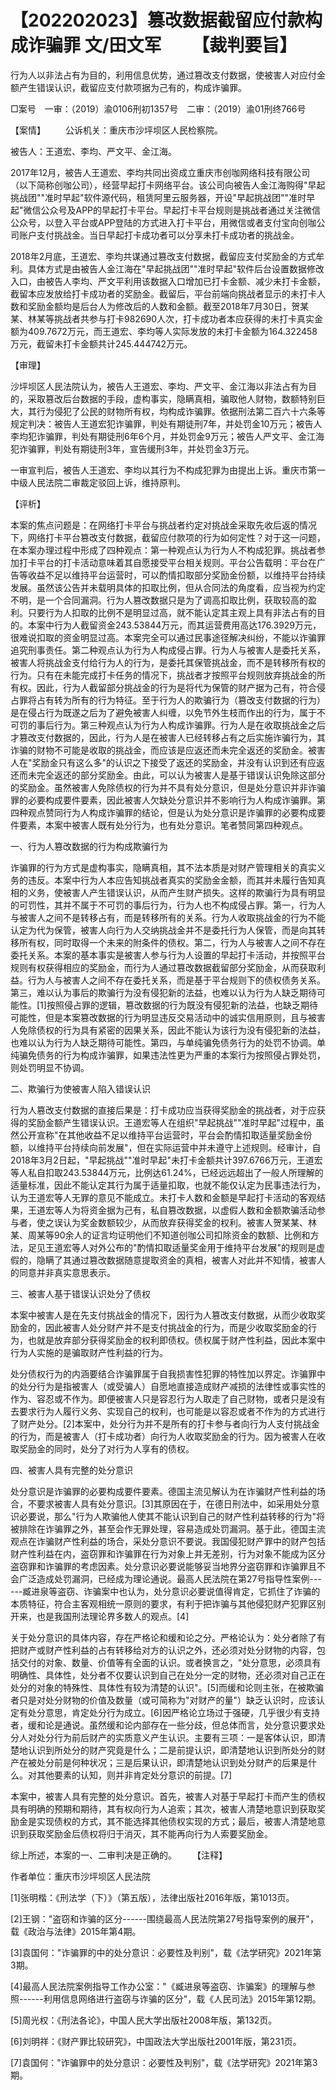# 【202202023】篡改数据截留应付款构成诈骗罪 文/田文军 　　【裁判要旨】

行为人以非法占有为目的，利用信息优势，通过篡改支付数据，使被害人对应付金额产生错误认识，截留应支付款项据为己有的，构成诈骗罪。

□案号　一审：（2019）渝0106刑初1357号　二审：（2019）渝01刑终766号

【案情】 　　公诉机关：重庆市沙坪坝区人民检察院。

被告人：王道宏、李均、严文平、金江海。

2017年12月，被告人王道宏、李均共同出资成立重庆市创咖网络科技有限公司（以下简称创咖公司），经营早起打卡网络平台。该公司向被告人金江海购得"早起挑战团""准时早起"软件源代码，租赁阿里云服务器，开设"早起挑战团""准时早起"微信公众号及APP的早起打卡平台。早起打卡平台规则是挑战者通过关注微信公众号，以登入平台或APP登陆的方式进入打卡平台，用微信或者支付宝向创咖公司账户支付挑战金。当日早起打卡成功者可以分享未打卡成功者的挑战金。

2018年2月底，王道宏、李均共谋通过篡改支付数据，截留应支付奖励金的方式牟利。具体方式是由被告人金江海在"早起挑战团""准时早起"软件后台设置数据修改入口，由被告人李均、严文平利用该数据入口增加已打卡金额、减少未打卡金额，截留本应发放给打卡成功者的奖励金。截留后，平台前端向挑战者显示的未打卡人数和奖励金额均是后台人为修改后的人数和金额。截至2018年7月30日，贺某某、林某等挑战者共参与打卡982690人次，打卡成功者本应获得的未打卡真实金额为409.7672万元，而王道宏、李均等人实际发放的未打卡金额为164.322458万元，截留未打卡金额共计245.444742万元。

【审理】

沙坪坝区人民法院认为，被告人王道宏、李均、严文平、金江海以非法占有为目的，采取篡改后台数据的手段，虚构事实，隐瞒真相，骗取他人财物，数额特别巨大，其行为侵犯了公民的财物所有权，均构成诈骗罪。依据刑法第二百六十六条等规定判决：被告人王道宏犯诈骗罪，判处有期徒刑7年，并处罚金10万元；被告人李均犯诈骗罪，判处有期徒刑6年6个月，并处罚金9万元；被告人严文平、金江海犯诈骗罪，判处有期徒刑3年，宣告缓刑3年，并处罚金3万元。

一审宣判后，被告人王道宏、李均以其行为不构成犯罪为由提出上诉。重庆市第一中级人民法院二审裁定驳回上诉，维持原判。

【评析】

本案的焦点问题是：在网络打卡平台与挑战者约定对挑战金采取先收后返的情况下，网络打卡平台篡改支付数据，截留应付款项的行为如何定性？对于这一问题，在本案办理过程中形成了四种观点：第一种观点认为行为人不构成犯罪。挑战者参加打卡平台的打卡活动意味着其自愿接受平台相关规则。平台公告载明：平台在广告等收益不足以维持平台运营时，可以酌情扣取部分奖励金份额，以维持平台持续发展。虽然该公告并未载明具体的扣取比例，但从合同法的角度看，应当视为约定不明，是一个合同漏洞。行为人篡改数据只是为了调高扣取比例，获取较高的盈利。只要行为人扣取的比例不是明显过高，就不能认定其主观上具有非法占有的目的。本案中行为人截留资金243.53844万元，而其运营费用高达176.3929万元，很难说扣取的资金明显过高。本案完全可以通过民事途径解决纠纷，不能以诈骗罪追究刑事责任。第二种观点认为行为人构成侵占罪。行为人与被害人是委托关系，被害人将挑战金支付给行为人的行为，是委托其保管挑战金，而不是转移所有权的行为。只有在未能完成打卡任务的情况下，挑战者才按照平台规则放弃挑战金的所有权。因此，行为人截留部分挑战金的行为是将代为保管的财产据为己有，符合侵占罪将占有转为所有的行为特征。至于行为人的欺骗行为（篡改支付数据的行为）是在侵占行为既遂之后为了避免被害人纠缠，以免节外生枝而作出的行为，属于不可罚的事后行为。第三种观点认为行为人构成诈骗罪。行为人是在收取挑战金之后才篡改支付数据的，因此，行为人是在被害人已经转移占有之后实施诈骗行为，其诈骗的财物不可能是收取的挑战金，而应该是应返还而未完全返还的奖励金。被害人在"奖励金只有这么多"的认识之下接受了返还的奖励金，并没有认识到还有应返还而未完全返还的部分奖励金。由此，可以认为被害人是基于错误认识免除这部分的奖励金。虽然被害人免除债权的行为并不具有处分意识，但是处分意识并非诈骗罪的必要构成要件要素，因此被害人欠缺处分意识并不影响行为人构成诈骗罪。第四种观点赞同行为人构成诈骗罪的结论，但是认为处分意识是诈骗罪的必要构成要件要素，本案中被害人既有处分行为，也有处分意识。笔者赞同第四种观点。

一、行为人篡改数据的行为构成欺骗行为

诈骗罪的行为方式是虚构事实，隐瞒真相，其不法本质是对财产管理相关的真实义务的违反。本案中行为人本应告知挑战者真实的奖励金金额，而其并未履行告知真相的义务，使被害人产生错误认识，从而产生财产损失。这样的欺骗行为具有明显的可罚性，其并不属于不可罚的事后行为，行为人也不构成侵占罪。第一，行为人与被害人之间不是转移占有，而是转移所有的关系。行为人收取挑战金的行为不能认定为代为保管，被害人向行为人交纳挑战金并不是委托行为人保管，而是向其转移所有权，同时取得一个未来的附条件的债权。第二，行为人与被害人之间不存在委托关系。本案的基本事实是被害人参与行为人设置的早起打卡活动，并按照平台规则有权获得相应的奖励金，而行为人通过篡改数据截留部分奖励金，从而获取利益。行为人与被害人之间不存在委托关系，而是基于平台规则下的债权债务关系。第三，难以认为事后的欺骗行为没有侵犯新的法益，也难以认为行为人缺乏期待可能性。\[1\]按照侵占罪的逻辑，篡改数据的行为既没有侵犯新的法益，也缺乏期待可能性，但是本案篡改数据的行为明显违反交易活动中的诚实信用原则，且与被害人免除债权的行为具有紧密的因果关系，因此不能认为该行为没有侵犯新的法益，也难以认为行为人缺乏期待可能性。第四，与单纯骗免债务行为的处罚不协调。单纯骗免债务的行为构成诈骗罪，如果违法性更为严重的本案行为按照侵占罪处罚，则处罚明显不协调。

二、欺骗行为使被害人陷入错误认识

行为人篡改支付数据的直接后果是：打卡成功应当获得奖励金的挑战者，对于应获得的奖励金额产生错误认识。王道宏等人在组织"早起挑战""准时早起"过程中，虽然公开宣称"在其他收益不足以维持平台运营时，平台会酌情扣取适量奖励金份额，以维持平台持续向前发展"，但在实际运营中并未遵守上述规则。经审计，自2018年3月2日起，"早起挑战""准时早起"未打卡金额共计397.6766万元，王道宏等人私自扣取243.53844万元，比例达61.24%，已经远远超出了一般人所理解的适量标准，因此不能认定其行为属于适量扣取，也就不能仅认定为民事违法行为，认为王道宏等人无罪的意见不能成立。未打卡人数和金额是早起打卡活动的客观结果，王道宏等人为将资金据为己有，私自篡改数据，以虚假人数和金额欺骗活动参与者，使之误认为奖金数额较少，从而放弃获得奖金的权利。被害人贺某某、林某、周某等90余人的证言均证明他们不知道创咖公司扣除资金的数额、比例和方法，足见王道宏等人对外公布的"酌情扣取适量奖金用于维持平台发展"的规则是虚假的，隐瞒了其通过篡改数据随意提取资金的真相，被害人对此并不知情，被害人的同意并非真实意思表示。

三、被害人基于错误认识处分了债权

本案中被害人是在先支付挑战金的情况下，因行为人篡改支付数据，从而少收取奖励金的，因此被害人处分财产并不是支付挑战金的行为，而是少收取奖励金的行为，也就是放弃部分获得奖励金的权利即债权。债权属于财产性利益，因此本案中行为人实施的是骗取财产性利益的行为。

处分债权行为的内涵要结合诈骗罪属于自我损害性犯罪的特性加以界定。诈骗罪中的处分行为是指被害人（或受骗人）自愿地直接造成财产减损的法律性或事实性的作为、容忍或不作为。即便被害人只是容忍行为人取走了自己财物，或者只是没有去要求行为人履行义务、实现自己的权利，也可能是以容忍或者不作为的方式进行了财产处分。\[2\]本案中，处分行为并不是所有的打卡参与者向行为人支付挑战金的行为，而是被害人（打卡成功者）向行为人收取奖励金的行为。因为被害人在收取奖励金的同时，处分了对行为人享有的债权。

四、被害人具有完整的处分意识

处分意识是诈骗罪的必要构成要件要素。德国主流见解认为在诈骗财产性利益的场合，不要求被害人具有处分意识。\[3\]其原因在于，在德日刑法中，如采用处分意识必要说，那么"行为人欺骗他人使其不能认识到自己的财产性利益转移的行为"将被排除在诈骗罪之外，甚至会作无罪处理，容易造成处罚漏洞。基于此，德国主流观点在诈骗财产性利益的场合，采处分意识不要说。我国侵犯财产罪中的财产包括财产性利益在内，盗窃罪和诈骗罪在行为对象上并无差别，行为对象不能成为区分盗窃罪和诈骗罪的考虑因素。处分意识必要说能够妥当地界分盗窃罪和诈骗罪且不会广泛造成处罚漏洞，已经成为理论通说。最高人民法院在第27号指导性案例------臧进泉等盗窃、诈骗案中也认为，处分意识必要说值得肯定，它抓住了诈骗的本质特征，符合主客观相统一原则的要求，有利于把诈骗与其他侵犯财产犯罪区别开来，也是我国刑法理论界多数人的观点。\[4\]

关于处分意识的具体内容，存在严格论和缓和论之分。严格论认为：处分者除了有把财产或财产性利益的占有转移给对方的认识之外，还必须对处分财物的内容，包括交付的对象、数量、价值等有全面的认识。或者换言之，"处分意思，必须具有明确性、具体性，处分者不仅要认识到自己在处分一定的财物，还必须对自己正在处分的对象的特殊性、具体性有较为清楚的认识"。\[5\]而缓和论则主张，在被欺骗者只是对处分财物的价值及数量（或可简称为"对财产的量"）缺乏认识时，应该认定有处分意思，肯定处分行为成立。\[6\]因严格论立场过于强硬，几乎很少有支持者，缓和论是通说。虽然缓和论内部存在一些分歧，但总体而言，处分意识要求处分人对处分行为前后财产的实质意义产生认识。主要有三项：一是客体认识，即清楚地认识到所处分的财产究竟是什么；二是前提认识，即清楚地认识到所处分的财产在被处分前是何种状况；三是后果认识，即清楚地认识到处分财产的后果是什么。对其他要素的认知，则并非肯定处分意识的前提。\[7\]

本案中，被害人具有完整的处分意识。首先，被害人对基于早起打卡而产生的债权具有明确的预期和期待，其有权向行为人追索；其次，被害人清楚地意识到获取奖励金是实现债权的方式，其不能选择其他债权实现的方式；最后，被害人清楚地意识到获取奖励金后债权将归于消灭，其不能再向行为人索要奖励金。

综上所述，本案的一、二审判决是正确的。 　　【注释】

作者单位：重庆市沙坪坝区人民法院

\[1\]张明楷：《刑法学（下）》（第五版），法律出版社2016年版，第1013页。

\[2\]王钢："盗窃和诈骗的区分------围绕最高人民法院第27号指导案例的展开"，载《政治与法律》2015年第4期。

\[3\]袁国何："诈骗罪的中的处分意识：必要性及判别"，载《法学研究》2021年第3期。

\[4\]最高人民法院案例指导工作办公室："《臧进泉等盗窃、诈骗案》的理解与参照------利用信息网络进行盗窃与诈骗的区分"，载《人民司法》2015年第12期。

\[5\]周光权：《刑法各论》，中国人民大学出版社2008年版，第132页。

\[6\]刘明祥：《财产罪比较研究》，中国政法大学出版社2001年版，第231页。

\[7\]袁国何："诈骗罪中的处分意识：必要性及判别"，载《法学研究》2021年第3期。